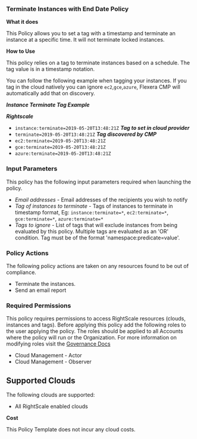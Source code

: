 ### Terminate Instances with End Date Policy

**What it does**

This Policy allows you to set a tag with a timestamp and terminate an instance at a specific time. It will not terminate locked instances. 

**How to Use**

This policy relies on a tag to terminate instances based on a schedule.  The tag value is in a timestamp notation.

You can follow the following example when tagging your instances. If you tag in the cloud natively you can ignore `ec2`,`gce`,`azure`, Flexera CMP will automatically add that on discovery.

***Instance Terminate Tag Example***

***Rightscale***
  * `instance:terminate=2019-05-20T13:48:21Z`
***Tag to set in cloud provider***
  * `terminate=2019-05-20T13:48:21Z`
***Tag discovered by CMP***
  * `ec2:terminate=2019-05-20T13:48:21Z`
  * `gce:terminate=2019-05-20T13:48:21Z`
  * `azure:terminate=2019-05-20T13:48:21Z`

### Input Parameters

This policy has the following input parameters required when launching the policy.

- *Email addresses* - Email addresses of the recipients you wish to notify
- *Tag of instances to terminate* - Tags of instances to terminate in timestamp format, Eg: `instance:terminate=*`, `ec2:terminate=*`, `gce:terminate=*`, `azure:terminate=*`
- *Tags to ignore* - List of tags that will exclude instances from being evaluated by this policy. Multiple tags are evaluated as an 'OR' condition. Tag must be of the format 'namespace:predicate=value'.

### Policy Actions

The following policy actions are taken on any resources found to be out of compliance.

- Terminate the instances. 
- Send an email report

### Required Permissions

This policy requires permissions to access RightScale resources (clouds, instances and tags).  Before applying this policy add the following roles to the user applying the policy.  The roles should be applied to all Accounts where the policy will run or the Organization. For more information on modifying roles visit the [Governance Docs](https://docs.rightscale.com/cm/ref/user_roles.html)

- Cloud Management - Actor
- Cloud Management - Observer

## Supported Clouds

The following clouds are supported:
- All RightScale enabled clouds

**Cost**

This Policy Template does not incur any cloud costs.
